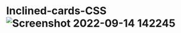 # Inclined-cards-CSS![Screenshot 2022-09-14 142245](https://user-images.githubusercontent.com/69422152/190110170-a883c6e7-9347-4510-9065-ea12f63159b6.jpg)
